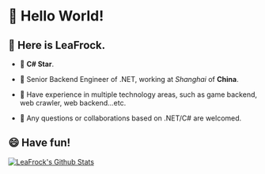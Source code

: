 #  👋 Hello World!

<!--
**LeaFrock/LeaFrock** is a ✨ _special_ ✨ repository because its `README.md` (this file) appears on your GitHub profile.

Here are some ideas to get you started:

- 🔭 I’m currently working on ...
- 🌱 I’m currently learning ...
- 👯 I’m looking to collaborate on ...
- 🤔 I’m looking for help with ...
- 💬 Ask me about ...
- 📫 How to reach me: ...
- 😄 Pronouns: ...
- ⚡ Fun fact: ...
-->

## :raising_hand: Here is LeaFrock.

* :star2: **C# Star**.

* :school: Senior Backend Engineer of .NET, working at *Shanghai* of **China**.

* :muscle: Have experience in multiple technology areas, such as game backend, web crawler, web backend...etc.

* 💬 Any questions or collaborations based on .NET/C# are welcomed.

## 😄 Have fun!

[![LeaFrock's Github Stats](https://github-readme-stats.vercel.app/api?username=LeaFrock&show_icons=true&theme=merko&count_private=true&include_all_commits=true)](https://github.com/LeaFrock)
